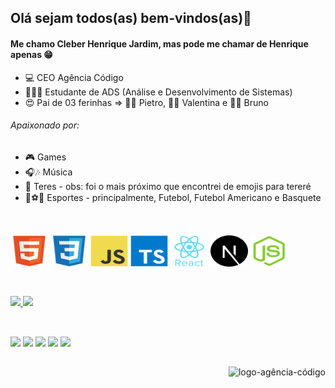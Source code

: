 <h2> Olá sejam todos(as) bem-vindos(as)👋</h2>
<h4>Me chamo Cleber Henrique Jardim, mas pode me chamar de Henrique apenas  😁</h4>

- 💻 CEO Agência Código
- 👨🏽‍🎓 Estudante de ADS (Análise e Desenvolvimento de Sistemas)
- 😍 Pai de 03 ferinhas => 🤴🏽 Pietro, 👸🏽 Valentina e 🤴🏽 Bruno

<h6>Apaixonado por:</h6>

- 🎮 Games
- 🎧🎶 Música
- 🧉 Teres - obs: foi o mais próximo que encontrei de emojis para tereré
- 🏈⚽🏀 Esportes - principalmente, Futebol, Futebol Americano e Basquete

##

<div style="display: inline_block"><br>
  <img align="center" alt="HTML" height="50" width="60" src="https://github.com/devicons/devicon/blob/master/icons/html5/html5-original.svg">
  <img align="center" alt="CSS" height="50" width="60" src="https://github.com/devicons/devicon/blob/master/icons/css3/css3-original.svg">
  <img align="center" alt="Js" height="50" width="60" src="https://github.com/devicons/devicon/blob/master/icons/javascript/javascript-original.svg">
  <img align="center" alt="Ts" height="50" width="60" src="https://github.com/devicons/devicon/blob/master/icons/typescript/typescript-original.svg">
  <img align="center" alt="React" height="50" width="60" src="https://github.com/devicons/devicon/blob/master/icons/react/react-original-wordmark.svg">
  <img align="center" alt="NextJs" height="50" width="60" src="https://github.com/devicons/devicon/blob/master/icons/nextjs/nextjs-original.svg">
  <img align="center" alt="NodeJs" height="50" width="60" src="https://github.com/devicons/devicon/blob/master/icons/nodejs/nodejs-original.svg">
</div>

##

</br>
<div align="left">
  <a href="https://github.com/ocleberhenrique">
  <img height="175em" src="https://github-readme-stats.vercel.app/api?username=ocleberhenrique&show_icons=true&theme=dracula&include_all_commits=true&count_private=true"/>
  <img height="175em" src="https://github-readme-stats.vercel.app/api/top-langs/?username=ocleberhenrique&layout=compact&langs_count=7&theme=dracula"/>
</div>
  
  ##
  
</br>
<div align="left"> 
  <a href="https://www.agenciacodigo.com" target="_blank"><img src="https://img.shields.io/badge/website-AE007C?style=for-the-badge&logo=About.me&logoColor=white" target="_blank"></a>
   <a href="http://wa.me/5544991433649" target="_blank"><img src="https://img.shields.io/badge/WhatsApp-25D366?style=for-the-badge&logo=whatsapp&logoColor=white" target="_blank"></a>
   <a href="https://www.facebook.com/agenciacodigooficial" target="_blank"><img src="https://img.shields.io/badge/Facebook-1877F2?style=for-the-badge&logo=facebook&logoColor=white" target="_blank"></a>
   <a href="https://instagram.com/agenciacodigo" target="_blank"><img src="https://img.shields.io/badge/Instagram-E4405F?style=for-the-badge&logo=instagram&logoColor=white" target="_blank"></a>
   <a href="https://www.linkedin.com/company/agenciacodigo/" target="_blank"><img src="https://img.shields.io/badge/LinkedIn-0077B5?style=for-the-badge&logo=linkedin&logoColor=white" target="_blank"></a>
  </div>
  
  ##
  
  <div>
  <img align="right" alt="logo-agência-código" height="120" src="https://agenciacodigo.com/images/logo-dg-codigo.png">
  </div>
